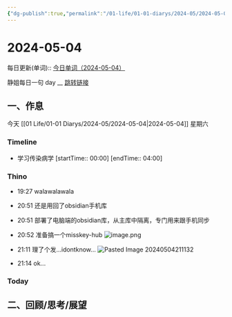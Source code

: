 ```yaml
---
{"dg-publish":true,"permalink":"/01-life/01-01-diarys/2024-05/2024-05-04/","tags":["Diary","written_by_10k","10k原创"]}
---
```



# 2024-05-04
每日更新(单词)::
[今日单词（2024-05-04）](https://www.123pan.com/s/FckCjv-cjUUA.html)

静姐每日一句 day __
[跳转链接](https://www.123pan.com/FileView?fileId=5435933&shareKey=FckCjv-cjUUA&sharePwd=)


## 一、作息
今天 [[01 Life/01-01 Diarys/2024-05/2024-05-04\|2024-05-04]] 星期六

### Timeline
-  学习传染病学 [startTime:: 00:00]  [endTime:: 04:00]

### Thino
- 19:27 walawalawala 
- 20:51 还是用回了obsidian手机库 
- 20:51 部署了电脑端的obsidian库，从主库中隔离，专门用来跟手机同步 
- 20:52 
	准备搞一个misskey-hub
	![image.png](https://10kcos1-1306082059.cos.ap-shanghai.myqcloud.com/pic-1/202405042054768.png)


- 21:11 
	理了个发...idontknow...
	![Pasted Image 20240504211132](https://10kcos1-1306082059.cos.ap-shanghai.myqcloud.com/pic-1/Pasted%20Image%2020240504211132.jpeg)
- 21:14 ok... 

### Today




## 二、回顾/思考/展望






